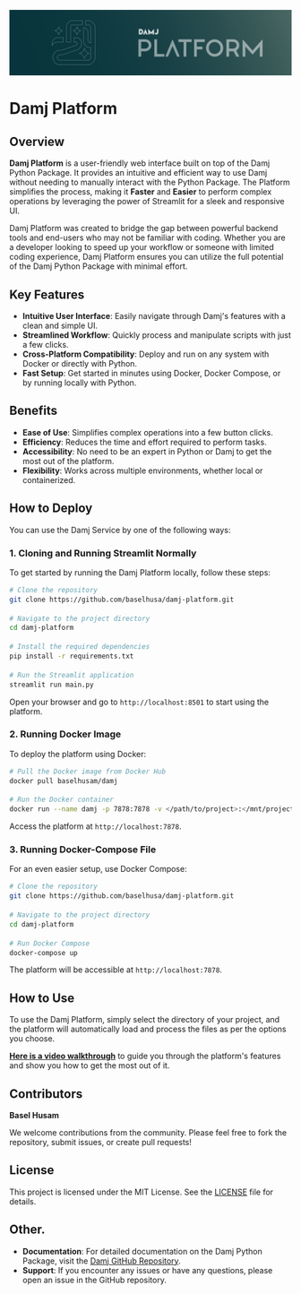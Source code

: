 ![background](https://github.com/baselhusam/damj-platform/blob/main/assets/damj_platform_background.png?raw=true)
# Damj Platform

## Overview

**Damj Platform** is a user-friendly web interface built on top of the Damj Python Package. It provides an intuitive and efficient way to use Damj without needing to manually interact with the Python Package. The Platform simplifies the process, making it **Faster** and **Easier** to perform complex operations by leveraging the power of Streamlit for a sleek and responsive UI. 

Damj Platform was created to bridge the gap between powerful backend tools and end-users who may not be familiar with coding. Whether you are a developer looking to speed up your workflow or someone with limited coding experience, Damj Platform ensures you can utilize the full potential of the Damj Python Package with minimal effort.

## Key Features

- **Intuitive User Interface**: Easily navigate through Damj's features with a clean and simple UI.
- **Streamlined Workflow**: Quickly process and manipulate scripts with just a few clicks.
- **Cross-Platform Compatibility**: Deploy and run on any system with Docker or directly with Python.
- **Fast Setup**: Get started in minutes using Docker, Docker Compose, or by running locally with Python.

## Benefits

- **Ease of Use**: Simplifies complex operations into a few button clicks.
- **Efficiency**: Reduces the time and effort required to perform tasks.
- **Accessibility**: No need to be an expert in Python or Damj to get the most out of the platform.
- **Flexibility**: Works across multiple environments, whether local or containerized.

## How to Deploy
You can use the Damj Service by one of the following ways:

### 1. Cloning and Running Streamlit Normally

To get started by running the Damj Platform locally, follow these steps:

```bash
# Clone the repository
git clone https://github.com/baselhusa/damj-platform.git

# Navigate to the project directory
cd damj-platform

# Install the required dependencies
pip install -r requirements.txt

# Run the Streamlit application
streamlit run main.py
```

Open your browser and go to `http://localhost:8501` to start using the platform.

### 2. Running Docker Image

To deploy the platform using Docker:

```bash
# Pull the Docker image from Docker Hub
docker pull baselhusam/damj

# Run the Docker container
docker run --name damj -p 7878:7878 -v </path/to/project>:</mnt/project> baselhusam/damj
```

Access the platform at `http://localhost:7878`.

### 3. Running Docker-Compose File

For an even easier setup, use Docker Compose:

```bash
# Clone the repository
git clone https://github.com/baselhusa/damj-platform.git

# Navigate to the project directory
cd damj-platform

# Run Docker Compose
docker-compose up
```

The platform will be accessible at `http://localhost:7878`.

## How to Use

To use the Damj Platform, simply select the directory of your project, and the platform will automatically load and process the files as per the options you choose. 

**[Here is a video walkthrough](#)** to guide you through the platform's features and show you how to get the most out of it.

## Contributors

**Basel Husam**

We welcome contributions from the community. Please feel free to fork the repository, submit issues, or create pull requests!

## License

This project is licensed under the MIT License. See the [LICENSE](LICENSE) file for details.

## Other.

- **Documentation**: For detailed documentation on the Damj Python Package, visit the [Damj GitHub Repository](https://github.com/baselhusam/damj).
- **Support**: If you encounter any issues or have any questions, please open an issue in the GitHub repository.